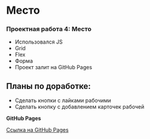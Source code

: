 # Место

### Проектная работа 4: Место

* Использовался JS
* Grid
* Flex
* Форма
* Проект залит на GitHub Pages

## Планы по доработке:

* Сделать кнопки с лайками рабочими
* Сделать кнопку с добавлением карточек рабочей

**GitHub Pages**

 [Ссылка на GitHub Pages ](https://rolandsallaz.github.io/mesto/)

